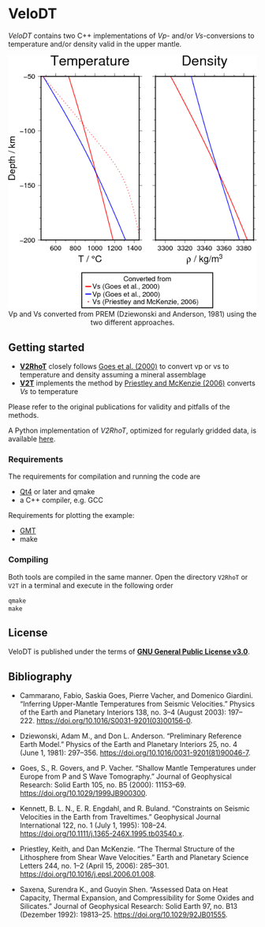 # VeloDT

*VeloDT* contains two C++ implementations of *Vp*- and/or *Vs*-conversions to temperature and/or density valid in the upper mantle.

<p align="center">
<img src="./Example/results.png"><br>
Vp and Vs converted from PREM (Dziewonski and Anderson, 1981) using the two
different approaches.
</p>

## Getting started

- [**V2RhoT**](./V2RhoT/) closely follows [Goes et al. (2000)](https://doi.org/10.1029/1999JB900300) to convert vp or
vs to temperature and density assuming a mineral assemblage
- [**V2T**](./V2T/) implements the method by [Priestley and McKenzie
(2006)](https://doi.org/10.1016/j.epsl.2006.01.008) converts *Vs* to temperature

Please refer to the original publications for validity and pitfalls of the methods.

A Python implementation of *V2RhoT*, optimized for regularly gridded data, is available [here](https://github.com/cmeessen/VelocityConversion).

### Requirements

The requirements for compilation and running the code are

- [Qt4](https://www.qt.io/download) or later and qmake
- a C++ compiler, e.g. GCC

Requirements for plotting the example:

- [GMT](http://gmt.soest.hawaii.edu/)
- make

### Compiling

Both tools are compiled in the same manner. Open the directory `V2RhoT` or `V2T` in a terminal and execute in the following order

```
qmake
make
```

## License

VeloDT is published under the terms of [**GNU General Public License v3.0**](./LICENSE).

## Bibliography

- Cammarano, Fabio, Saskia Goes, Pierre Vacher, and Domenico Giardini. “Inferring Upper-Mantle Temperatures from Seismic Velocities.” Physics of the Earth and Planetary Interiors 138, no. 3–4 (August 2003): 197–222. https://doi.org/10.1016/S0031-9201(03)00156-0.

- Dziewonski, Adam M., and Don L. Anderson. “Preliminary Reference Earth Model.” Physics of the Earth and Planetary Interiors 25, no. 4 (June 1, 1981): 297–356. https://doi.org/10.1016/0031-9201(81)90046-7.

- Goes, S., R. Govers, and P. Vacher. “Shallow Mantle Temperatures under Europe from P and S Wave Tomography.” Journal of Geophysical Research: Solid Earth 105, no. B5 (2000): 11153–69. https://doi.org/10.1029/1999JB900300.

- Kennett, B. L. N., E. R. Engdahl, and R. Buland. “Constraints on Seismic Velocities in the Earth from Traveltimes.” Geophysical Journal International 122, no. 1 (July 1, 1995): 108–24. https://doi.org/10.1111/j.1365-246X.1995.tb03540.x.

- Priestley, Keith, and Dan McKenzie. “The Thermal Structure of the Lithosphere from Shear Wave Velocities.” Earth and Planetary Science Letters 244, no. 1–2 (April 15, 2006): 285–301. https://doi.org/10.1016/j.epsl.2006.01.008.

- Saxena, Surendra K., and Guoyin Shen. “Assessed Data on Heat Capacity, Thermal Expansion, and Compressibility for Some Oxides and Silicates.” Journal of Geophysical Research: Solid Earth 97, no. B13 (Dezember 1992): 19813–25. https://doi.org/10.1029/92JB01555.
